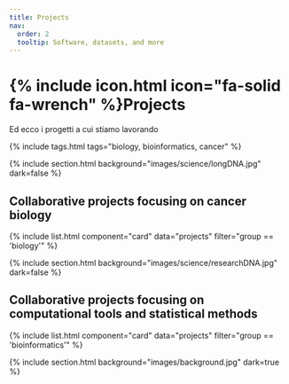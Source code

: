 ```yaml
---
title: Projects
nav:
  order: 2
  tooltip: Software, datasets, and more
---
```


# {% include icon.html icon="fa-solid fa-wrench" %}Projects

Ed ecco i progetti a cui stiamo lavorando

{% include tags.html tags="biology, bioinformatics, cancer" %}


{% include section.html background="images/science/longDNA.jpg" dark=false %}

## Collaborative projects focusing on cancer biology

{% include list.html component="card" data="projects" filter="group == 'biology'" %}

{% include section.html background="images/science/researchDNA.jpg" dark=false %}

## Collaborative projects focusing on computational tools and statistical methods

{% include list.html component="card" data="projects" filter="group == 'bioinformatics'" %}

{% include section.html background="images/background.jpg" dark=true %}
